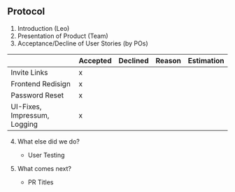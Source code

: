 ## Protocol

1. Introduction (Leo)
2. Presentation of Product (Team)
3. Acceptance/Decline of User Stories (by POs)

|                  | Accepted | Declined | Reason | Estimation
|------------------|----------|----------|--------|------------
| Invite Links |    x     |         |        |        |
| Frontend Redisign |    x     |         |        |        |
| Password Reset |     x    |         |        |       |
| UI-Fixes, Impressum, Logging |     x    |         |        |       |
 
4. What else did we do?
    - User Testing
 
5. What comes next?
    - PR Titles


